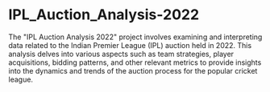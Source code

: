 # IPL_Auction_Analysis-2022
The "IPL Auction Analysis 2022" project involves examining and interpreting data related to the Indian Premier League (IPL) auction held in 2022. This analysis delves into various aspects such as team strategies, player acquisitions, bidding patterns, and other relevant metrics to provide insights into the dynamics and trends of the auction process for the popular cricket league.
